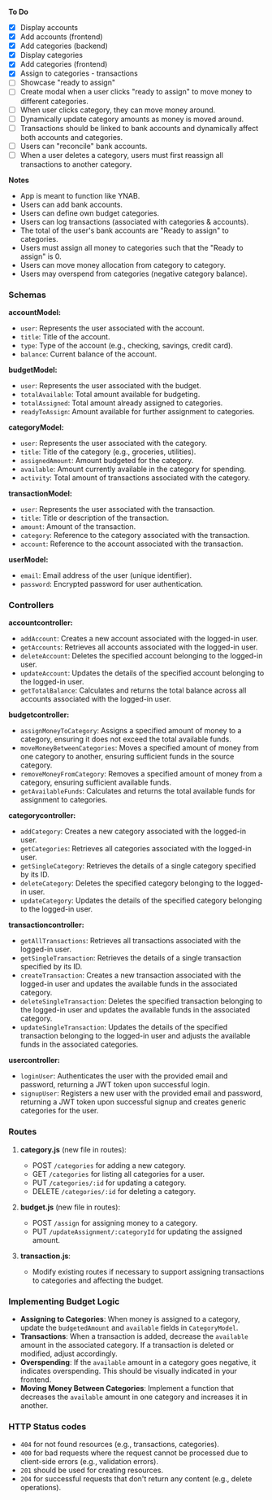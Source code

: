 **To Do**

- [x] Display accounts
- [x] Add accounts (frontend)
- [x] Add categories (backend)
- [x] Display categories
- [x] Add categories (frontend)
- [x] Assign to categories - transactions
- [ ] Showcase "ready to assign"
- [ ] Create modal when a user clicks "ready to assign" to move money to different categories.
- [ ] When user clicks category, they can move money around.
- [ ] Dynamically update category amounts as money is moved around.
- [ ] Transactions should be linked to bank accounts and dynamically affect both accounts and categories.
- [ ] Users can "reconcile" bank accounts.
- [ ] When a user deletes a category, users must first reassign all transactions to another category.

**Notes**

- App is meant to function like YNAB.
- Users can add bank accounts.
- Users can define own budget categories.
- Users can log transactions (associated with categories & accounts).
- The total of the user's bank accounts are "Ready to assign" to categories.
- Users must assign all money to categories such that the "Ready to assign" is 0.
- Users can move money allocation from category to category.
- Users may overspend from categories (negative category balance).

### Schemas

**accountModel:**

- `user`: Represents the user associated with the account.
- `title`: Title of the account.
- `type`: Type of the account (e.g., checking, savings, credit card).
- `balance`: Current balance of the account.

**budgetModel:**

- `user`: Represents the user associated with the budget.
- `totalAvailable`: Total amount available for budgeting.
- `totalAssigned`: Total amount already assigned to categories.
- `readyToAssign`: Amount available for further assignment to categories.

**categoryModel:**

- `user`: Represents the user associated with the category.
- `title`: Title of the category (e.g., groceries, utilities).
- `assignedAmount`: Amount budgeted for the category.
- `available`: Amount currently available in the category for spending.
- `activity`: Total amount of transactions associated with the category.

**transactionModel:**

- `user`: Represents the user associated with the transaction.
- `title`: Title or description of the transaction.
- `amount`: Amount of the transaction.
- `category`: Reference to the category associated with the transaction.
- `account`: Reference to the account associated with the transaction.

**userModel:**

- `email`: Email address of the user (unique identifier).
- `password`: Encrypted password for user authentication.

### Controllers

**accountcontroller:**

- `addAccount`: Creates a new account associated with the logged-in user.
- `getAccounts`: Retrieves all accounts associated with the logged-in user.
- `deleteAccount`: Deletes the specified account belonging to the logged-in user.
- `updateAccount`: Updates the details of the specified account belonging to the logged-in user.
- `getTotalBalance`: Calculates and returns the total balance across all accounts associated with the logged-in user.

**budgetcontroller:**

- `assignMoneyToCategory`: Assigns a specified amount of money to a category, ensuring it does not exceed the total available funds.
- `moveMoneyBetweenCategories`: Moves a specified amount of money from one category to another, ensuring sufficient funds in the source category.
- `removeMoneyFromCategory`: Removes a specified amount of money from a category, ensuring sufficient available funds.
- `getAvailableFunds`: Calculates and returns the total available funds for assignment to categories.

**categorycontroller:**

- `addCategory`: Creates a new category associated with the logged-in user.
- `getCategories`: Retrieves all categories associated with the logged-in user.
- `getSingleCategory`: Retrieves the details of a single category specified by its ID.
- `deleteCategory`: Deletes the specified category belonging to the logged-in user.
- `updateCategory`: Updates the details of the specified category belonging to the logged-in user.

**transactioncontroller:**

- `getAllTransactions`: Retrieves all transactions associated with the logged-in user.
- `getSingleTransaction`: Retrieves the details of a single transaction specified by its ID.
- `createTransaction`: Creates a new transaction associated with the logged-in user and updates the available funds in the associated category.
- `deleteSingleTransaction`: Deletes the specified transaction belonging to the logged-in user and updates the available funds in the associated category.
- `updateSingleTransaction`: Updates the details of the specified transaction belonging to the logged-in user and adjusts the available funds in the associated categories.

**usercontroller:**

- `loginUser`: Authenticates the user with the provided email and password, returning a JWT token upon successful login.
- `signupUser`: Registers a new user with the provided email and password, returning a JWT token upon successful signup and creates generic categories for the user.

### Routes

1. **category.js** (new file in routes):

   - POST `/categories` for adding a new category.
   - GET `/categories` for listing all categories for a user.
   - PUT `/categories/:id` for updating a category.
   - DELETE `/categories/:id` for deleting a category.

2. **budget.js** (new file in routes):

   - POST `/assign` for assigning money to a category.
   - PUT `/updateAssignment/:categoryId` for updating the assigned amount.

3. **transaction.js**:
   - Modify existing routes if necessary to support assigning transactions to categories and affecting the budget.

### Implementing Budget Logic

- **Assigning to Categories**: When money is assigned to a category, update the `budgetedAmount` and `available` fields in `CategoryModel`.
- **Transactions**: When a transaction is added, decrease the `available` amount in the associated category. If a transaction is deleted or modified, adjust accordingly.
- **Overspending**: If the `available` amount in a category goes negative, it indicates overspending. This should be visually indicated in your frontend.
- **Moving Money Between Categories**: Implement a function that decreases the `available` amount in one category and increases it in another.

### HTTP Status codes

- `404` for not found resources (e.g., transactions, categories).
- `400` for bad requests where the request cannot be processed due to client-side errors (e.g., validation errors).
- `201` should be used for creating resources.
- `204` for successful requests that don't return any content (e.g., delete operations).
